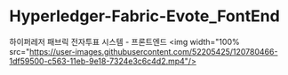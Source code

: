 # Hyperledger-Fabric-Evote_FontEnd
하이퍼레저 패브릭 전자투표 시스템 - 프론트엔드
<img width="100% src="https://user-images.githubusercontent.com/52205425/120780466-1df59500-c563-11eb-9e18-7324e3c6c4d2.mp4"/>
